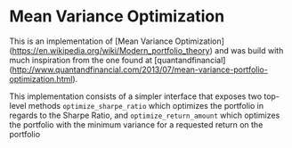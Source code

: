 # Mean Variance Optimization 
This is an implementation of [Mean Variance Optimization] (https://en.wikipedia.org/wiki/Modern_portfolio_theory) and was build with much inspiration from the one found at [quantandfinancial] (http://www.quantandfinancial.com/2013/07/mean-variance-portfolio-optimization.html). 

This implementation consists of a simpler interface that exposes two top-level methods `optimize_sharpe_ratio` which optimizes the portfolio in regards to the Sharpe Ratio, and `optimize_return_amount` which optimizes the portfolio with the minimum variance for a requested return on the portfolio

